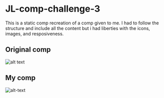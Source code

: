# JL-comp-challenge-3

This is a static comp recreation of a comp given to me. I had to follow the structure and include all the content but i had liberties with the icons, images, and resposiveness.

## Original comp

![alt text](http://frontend.turing.io/assets/images/static-comp-challenge-3.jpg)

## My comp

![alt-text](https://i.imgur.com/az8IXWC.png)
